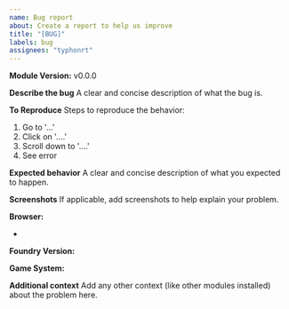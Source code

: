 ```yaml
---
name: Bug report
about: Create a report to help us improve
title: "[BUG]"
labels: bug
assignees: "typhonrt"
---
```


**Module Version:** v0.0.0

**Describe the bug**
A clear and concise description of what the bug is.

**To Reproduce**
Steps to reproduce the behavior:

1. Go to '...'
2. Click on '....'
3. Scroll down to '....'
4. See error

**Expected behavior**
A clear and concise description of what you expected to happen.

**Screenshots**
If applicable, add screenshots to help explain your problem.

**Browser:**

-

**Foundry Version:**

**Game System:**

**Additional context**
Add any other context (like other modules installed) about the problem here.
